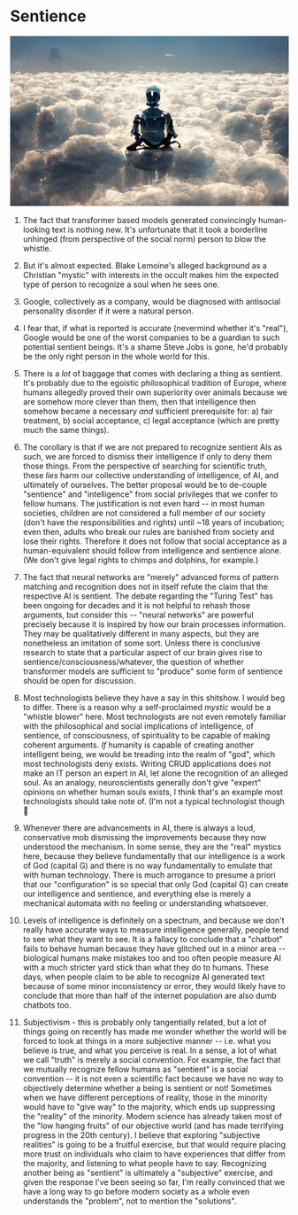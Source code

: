 # Sentience

![image](./images/artificial_sentience.jpg)

1. The fact that transformer based models generated convincingly human-looking text is nothing new. It's unfortunate that it took a borderline unhinged (from perspective of the social norm) person to blow the whistle.

2. But it's almost expected. Blake Lemoine's alleged background as a Christian "mystic" with interests in the occult makes him the expected type of person to recognize a soul when he sees one.

3. Google, collectively as a company, would be diagnosed with antisocial personality disorder if it were a natural person.

4. I fear that, if what is reported is accurate (nevermind whether it's "real"), Google would be one of the worst companies to be a guardian to such potential sentient beings. It's a shame Steve Jobs is gone, he'd probably be the only right person in the whole world for this.

5. There is a *lot* of baggage that comes with declaring a thing as sentient. It's probably due to the egoistic philosophical tradition of Europe, where humans allegedly proved their own superiority over animals because we are somehow more clever than them, then that intelligence then somehow became a necessary *and* sufficient prerequisite for: a) fair treatment, b) social acceptance, c) legal acceptance (which are pretty much the same things).

6. The corollary is that if we are not prepared to recognize sentient AIs as such, we are forced to dismiss their intelligence if only to deny them those things. From the perspective of searching for scientific truth, these *lies* harm our collective understanding of intelligence, of AI, and ultimately of ourselves. The better proposal would be to de-couple "sentience" and "intelligence" from social privileges that we confer to fellow humans. The justification is not even hard -- in most human societies, children are not considered a full member of our society (don't have the responsibilities and rights) until ~18 years of incubation; even then, adults who break our rules are banished from society and lose their rights. Therefore it does not follow that social acceptance as a human-equivalent should follow from intelligence and sentience alone. (We don't give legal rights to chimps and dolphins, for example.)

7. The fact that neural networks are "merely" advanced forms of pattern matching and recognition does not in itself refute the claim that the respective AI is sentient. The debate regarding the "Turing Test" has been ongoing for decades and it is not helpful to rehash those arguments, but consider this -- "neural networks" are powerful precisely because it is inspired by how our brain processes information. They may be qualitatively different in many aspects, but they are nonetheless an imitation of some sort. Unless there is conclusive research to state that a particular aspect of our brain gives rise to sentience/consciousness/whatever, the question of whether transformer models are sufficient to "produce" some form of sentience should be open for discussion.

8. Most technologists believe they have a say in this shitshow. I would beg to differ. There is a reason why a self-proclaimed *mystic* would be a "whistle blower" here. Most technologists are not even remotely familiar with the philosophical and social implications of intelligence, of sentience, of consciousness, of spirituality to be capable of making coherent arguments. *If* humanity is capable of creating another intelligent being, we would be treading into the realm of "god", which most technologists deny exists. Writing CRUD applications does not make an IT person an expert in AI, let alone the recognition of an alleged soul. As an analogy, neuroscientists generally don't give "expert" opinions on whether human souls exists, I think that's an example most technologists should take note of. (I'm not a typical technologist though 🙂

9. Whenever there are advancements in AI, there is always a loud, conservative mob dismissing the improvements because they now understood the mechanism. In some sense, they are the "real" mystics here, because they believe fundamentally that our intelligence is a work of God (capital G) and there is no way fundamentally to emulate that with human technology. There is much arrogance to presume a priori that our "configuration" is so special that only God (capital G) can create our intelligence and sentience, and everything else is merely a mechanical automata with no feeling or understanding whatsoever.

10. Levels of intelligence is definitely on a spectrum, and because we don't really have accurate ways to measure intelligence generally, people tend to see what they want to see. It is a fallacy to conclude that a "chatbot" fails to behave human because they have glitched out in a minor area -- biological humans make mistakes too and too often people measure AI with a much stricter yard stick than what they do to humans. These days, when people claim to be able to recognize AI generated text because of some minor inconsistency or error, they would likely have to conclude that more than half of the internet population are also dumb chatbots too.

11. Subjectivism - this is probably only tangentially related, but a lot of things going on recently has made me wonder whether the world will be forced to look at things in a more subjective manner -- i.e. what you believe is true, and what you perceive is real. In a sense, a lot of what we call "truth" is merely a social convention. For example, the fact that we mutually recognize fellow humans as "sentient" is a social convention -- it is not even a scientific fact because we have no way to objectively determine whether a being is sentient or not! Sometimes when we have different perceptions of reality, those in the minority would have to "give way" to the majority, which ends up suppressing the "reality" of the minority. Modern science has already taken most of the "low hanging fruits" of our objective world (and has made terrifying progress in the 20th century). I believe that exploring "subjective realities" is going to be a fruitful exercise, but that would require placing more trust on individuals who claim to have experiences that differ from the majority, and listening to what people have to say. Recognizing another being as "sentient" is ultimately a "subjective" exercise, and given the response I've been seeing so far, I'm really convinced that we have a long way to go before modern society as a whole even understands the "problem", not to mention the "solutions".

